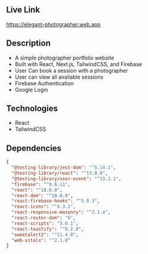 ## Live Link

https://elegant-photographer.web.app

## Description

- A simple photographer portfolio website
- Built with React, Next.js, TailwindCSS, and Firebase
- User Can book a session with a photographer
- User can view all available sessions
- Firebase Authentication
- Google Login

## Technologies

- React
- TailwindCSS

## Dependencies

```json
{
  "@testing-library/jest-dom": "^5.14.1",
  "@testing-library/react": "^13.0.0",
  "@testing-library/user-event": "^13.2.1",
  "firebase": "^9.6.11",
  "react": "^18.0.0",
  "react-dom": "^18.0.0",
  "react-firebase-hooks": "^5.0.3",
  "react-icons": "^4.3.1",
  "react-responsive-masonry": "^2.1.4",
  "react-router-dom": "6",
  "react-scripts": "5.0.1",
  "react-toastify": "^8.2.0",
  "sweetalert2": "^11.4.8",
  "web-vitals": "^2.1.0"
}
```
